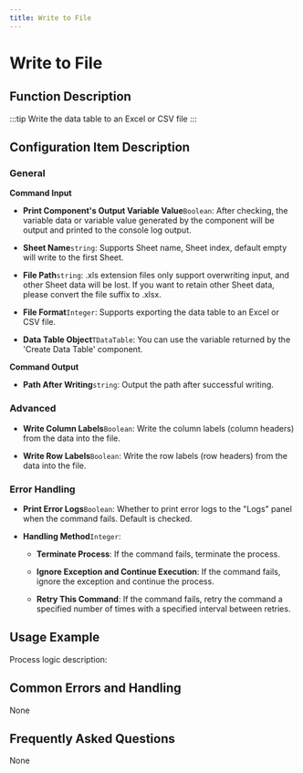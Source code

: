 ```yaml
---
title: Write to File
---
```


# Write to File

## Function Description

:::tip 
Write the data table to an Excel or CSV file
:::

## Configuration Item Description

### General

**Command Input**

- **Print Component's Output Variable Value**`Boolean`: After checking, the variable data or variable value generated by the component will be output and printed to the console log output.

- **Sheet Name**`string`: Supports Sheet name, Sheet index, default empty will write to the first Sheet.

- **File Path**`string`: .xls extension files only support overwriting input, and other Sheet data will be lost. If you want to retain other Sheet data, please convert the file suffix to .xlsx.

- **File Format**`Integer`: Supports exporting the data table to an Excel or CSV file.

- **Data Table Object**`TDataTable`: You can use the variable returned by the 'Create Data Table' component.


**Command Output**

- **Path After Writing**`string`: Output the path after successful writing.

### Advanced

- **Write Column Labels**`Boolean`: Write the column labels (column headers) from the data into the file.

- **Write Row Labels**`Boolean`: Write the row labels (row headers) from the data into the file.


### Error Handling

- **Print Error Logs**`Boolean`: Whether to print error logs to the "Logs" panel when the command fails. Default is checked. 

- **Handling Method**`Integer`:

    - **Terminate Process**: If the command fails, terminate the process.

    - **Ignore Exception and Continue Execution**: If the command fails, ignore the exception and continue the process.

    - **Retry This Command**: If the command fails, retry the command a specified number of times with a specified interval between retries.

## Usage Example

Process logic description:

## Common Errors and Handling

None

## Frequently Asked Questions

None

